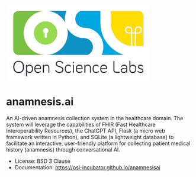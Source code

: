 ![LOGO](/images/logo.png)

# anamnesis.ai

An AI-driven anamnesis collection system in the healthcare domain. The system
will leverage the capabilities of FHIR (Fast Healthcare Interoperability
Resources), the ChatGPT API, Flask (a micro web framework written in Python),
and SQLite (a lightweight database) to facilitate an interactive, user-friendly
platform for collecting patient medical history (anamnesis) through
conversational AI.

- License: BSD 3 Clause
- Documentation: https://osl-incubator.github.io/anamnesisai
